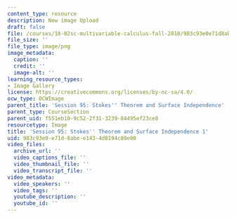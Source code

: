 ```yaml
---
content_type: resource
description: New image Upload
draft: false
file: /courses/18-02sc-multivariable-calculus-fall-2010/983c93e0e71d8abee1434d8194c80e00_MIT18_02SC_L32Brds_7.png
file_size: ''
file_type: image/png
image_metadata:
  caption: ''
  credit: ''
  image-alt: ''
learning_resource_types:
- Image Gallery
license: https://creativecommons.org/licenses/by-nc-sa/4.0/
ocw_type: OCWImage
parent_title: 'Session 95: Stokes'' Theorem and Surface Independence'
parent_type: CourseSection
parent_uid: f551eb10-9c52-2f31-3239-84495ef23ce8
resourcetype: Image
title: 'Session 95: Stokes'' Theorem and Surface Independence 1'
uid: 983c93e0-e71d-8abe-e143-4d8194c80e00
video_files:
  archive_url: ''
  video_captions_file: ''
  video_thumbnail_file: ''
  video_transcript_file: ''
video_metadata:
  video_speakers: ''
  video_tags: ''
  youtube_description: ''
  youtube_id: ''
---
```

